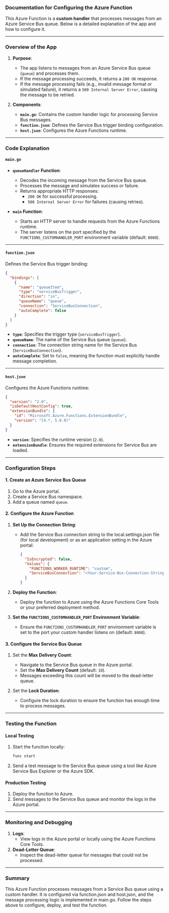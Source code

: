 ### Documentation for Configuring the Azure Function

This Azure Function is a **custom handler** that processes messages from an Azure Service Bus queue. Below is a detailed explanation of the app and how to configure it.

---

### **Overview of the App**
1. **Purpose**:
   - The app listens to messages from an Azure Service Bus queue (`queue`) and processes them.
   - If the message processing succeeds, it returns a `200 OK` response.
   - If the message processing fails (e.g., invalid message format or simulated failure), it returns a `500 Internal Server Error`, causing the message to be retried.

2. **Components**:
   - **`main.go`**: Contains the custom handler logic for processing Service Bus messages.
   - **`function.json`**: Defines the Service Bus trigger binding configuration.
   - **`host.json`**: Configures the Azure Functions runtime.

---

### **Code Explanation**

#### **`main.go`**
- **`queueHandler` Function**:
  - Decodes the incoming message from the Service Bus queue.
  - Processes the message and simulates success or failure.
  - Returns appropriate HTTP responses:
    - `200 OK` for successful processing.
    - `500 Internal Server Error` for failures (causing retries).

- **`main` Function**:
  - Starts an HTTP server to handle requests from the Azure Functions runtime.
  - The server listens on the port specified by the `FUNCTIONS_CUSTOMHANDLER_PORT` environment variable (default: `8080`).

---

#### **`function.json`**
Defines the Service Bus trigger binding:
```json
{
  "bindings": [
    {
      "name": "queueItem",
      "type": "serviceBusTrigger",
      "direction": "in",
      "queueName": "queue",
      "connection": "ServiceBusConnection",
      "autoComplete": false
    }
  ]
}
```
- **`type`**: Specifies the trigger type (`serviceBusTrigger`).
- **`queueName`**: The name of the Service Bus queue (`queue`).
- **`connection`**: The connection string name for the Service Bus (`ServiceBusConnection`).
- **`autoComplete`**: Set to `false`, meaning the function must explicitly handle message completion.

---

#### **`host.json`**
Configures the Azure Functions runtime:
```json
{
  "version": "2.0",
  "isDefaultHostConfig": true,
  "extensionBundle": {
    "id": "Microsoft.Azure.Functions.ExtensionBundle",
    "version": "[4.*, 5.0.0)"
  }
}
```
- **`version`**: Specifies the runtime version (`2.0`).
- **`extensionBundle`**: Ensures the required extensions for Service Bus are loaded.

---

### **Configuration Steps**

#### **1. Create an Azure Service Bus Queue**
1. Go to the Azure portal.
2. Create a Service Bus namespace.
3. Add a queue named `queue`.

#### **2. Configure the Azure Function**
1. **Set Up the Connection String**:
   - Add the Service Bus connection string to the local.settings.json file (for local development) or as an application setting in the Azure portal:
     ```json
     {
       "IsEncrypted": false,
       "Values": {
         "FUNCTIONS_WORKER_RUNTIME": "custom",
         "ServiceBusConnection": "<Your-Service-Bus-Connection-String>"
       }
     }
     ```

2. **Deploy the Function**:
   - Deploy the function to Azure using the Azure Functions Core Tools or your preferred deployment method.

3. **Set the `FUNCTIONS_CUSTOMHANDLER_PORT` Environment Variable**:
   - Ensure the `FUNCTIONS_CUSTOMHANDLER_PORT` environment variable is set to the port your custom handler listens on (default: `8080`).

#### **3. Configure the Service Bus Queue**
1. Set the **Max Delivery Count**:
   - Navigate to the Service Bus queue in the Azure portal.
   - Set the **Max Delivery Count** (default: `10`).
   - Messages exceeding this count will be moved to the dead-letter queue.

2. Set the **Lock Duration**:
   - Configure the lock duration to ensure the function has enough time to process messages.

---

### **Testing the Function**

#### **Local Testing**
1. Start the function locally:
   ```sh
   func start
   ```
2. Send a test message to the Service Bus queue using a tool like Azure Service Bus Explorer or the Azure SDK.

#### **Production Testing**
1. Deploy the function to Azure.
2. Send messages to the Service Bus queue and monitor the logs in the Azure portal.

---

### **Monitoring and Debugging**
1. **Logs**:
   - View logs in the Azure portal or locally using the Azure Functions Core Tools.
2. **Dead-Letter Queue**:
   - Inspect the dead-letter queue for messages that could not be processed.

---

### **Summary**
This Azure Function processes messages from a Service Bus queue using a custom handler. It is configured via function.json and host.json, and the message processing logic is implemented in main.go. Follow the steps above to configure, deploy, and test the function.